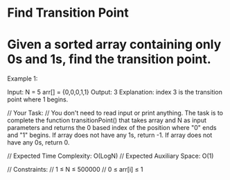 # Find Transition Point

# Given a sorted array containing only 0s and 1s, find the transition point. 

Example 1:

Input:
N = 5
arr[] = {0,0,0,1,1}
Output: 3
Explanation: index 3 is the transition 
point where 1 begins.


// Your Task:
// You don't need to read input or print anything. The task is to complete the function transitionPoint() that takes array and N as input parameters and returns the 0 based index of the position where "0" ends and "1" begins. If array does not have any 1s, return -1. If array does not have any 0s, return 0.


// Expected Time Complexity: O(LogN)
// Expected Auxiliary Space: O(1)


// Constraints:
// 1 ≤ N ≤ 500000
// 0 ≤ arr[i] ≤ 1

